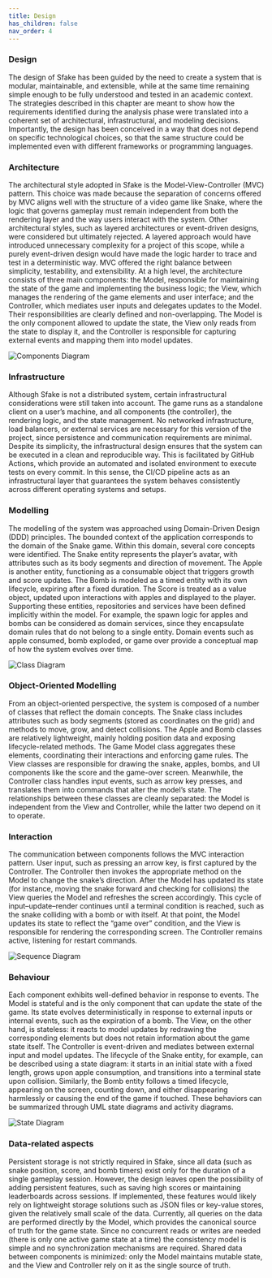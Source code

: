 ```yaml
---
title: Design
has_children: false
nav_order: 4
---
```

### Design

The design of Sfake has been guided by the need to create a system that is modular, maintainable, and extensible, while at the same time remaining simple enough to be fully understood and tested in an academic context. The strategies described in this chapter are meant to show how the requirements identified during the analysis phase were translated into a coherent set of architectural, infrastructural, and modeling decisions. Importantly, the design has been conceived in a way that does not depend on specific technological choices, so that the same structure could be implemented even with different frameworks or programming languages.

### Architecture

The architectural style adopted in Sfake is the Model-View-Controller (MVC) pattern. This choice was made because the separation of concerns offered by MVC aligns well with the structure of a video game like Snake, where the logic that governs gameplay must remain independent from both the rendering layer and the way users interact with the system. Other architectural styles, such as layered architectures or event-driven designs, were considered but ultimately rejected. A layered approach would have introduced unnecessary complexity for a project of this scope, while a purely event-driven design would have made the logic harder to trace and test in a deterministic way. MVC offered the right balance between simplicity, testability, and extensibility.
At a high level, the architecture consists of three main components: the Model, responsible for maintaining the state of the game and implementing the business logic; the View, which manages the rendering of the game elements and user interface; and the Controller, which mediates user inputs and delegates updates to the Model. Their responsibilities are clearly defined and non-overlapping. The Model is the only component allowed to update the state, the View only reads from the state to display it, and the Controller is responsible for capturing external events and mapping them into model updates.

![Components Diagram](../../pictures/components-diagram.png)

### Infrastructure

Although Sfake is not a distributed system, certain infrastructural considerations were still taken into account. The game runs as a standalone client on a user’s machine, and all components (the controller), the rendering logic, and the state management. No networked infrastructure, load balancers, or external services are necessary for this version of the project, since persistence and communication requirements are minimal.
Despite its simplicity, the infrastructural design ensures that the system can be executed in a clean and reproducible way. This is facilitated by GitHub Actions, which provide an automated and isolated environment to execute tests on every commit. In this sense, the CI/CD pipeline acts as an infrastructural layer that guarantees the system behaves consistently across different operating systems and setups.

### Modelling

The modelling of the system was approached using Domain-Driven Design (DDD) principles. The bounded context of the application corresponds to the domain of the Snake game. Within this domain, several core concepts were identified. The Snake entity represents the player’s avatar, with attributes such as its body segments and direction of movement. The Apple is another entity, functioning as a consumable object that triggers growth and score updates. The Bomb is modeled as a timed entity with its own lifecycle, expiring after a fixed duration. The Score is treated as a value object, updated upon interactions with apples and displayed to the player.
Supporting these entities, repositories and services have been defined implicitly within the model. For example, the spawn logic for apples and bombs can be considered as domain services, since they encapsulate domain rules that do not belong to a single entity. Domain events such as apple consumed, bomb exploded, or game over provide a conceptual map of how the system evolves over time.

![Class Diagram](../../pictures/class-diagram.png)

### Object-Oriented Modelling

From an object-oriented perspective, the system is composed of a number of classes that reflect the domain concepts. The Snake class includes attributes such as body segments (stored as coordinates on the grid) and methods to move, grow, and detect collisions. The Apple and Bomb classes are relatively lightweight, mainly holding position data and exposing lifecycle-related methods. The Game Model class aggregates these elements, coordinating their interactions and enforcing game rules.
The View classes are responsible for drawing the snake, apples, bombs, and UI components like the score and the game-over screen. Meanwhile, the Controller class handles input events, such as arrow key presses, and translates them into commands that alter the model’s state. The relationships between these classes are cleanly separated: the Model is independent from the View and Controller, while the latter two depend on it to operate.

### Interaction

The communication between components follows the MVC interaction pattern. User input, such as pressing an arrow key, is first captured by the Controller. The Controller then invokes the appropriate method on the Model to change the snake’s direction. After the Model has updated its state (for instance, moving the snake forward and checking for collisions) the View queries the Model and refreshes the screen accordingly.
This cycle of input–update–render continues until a terminal condition is reached, such as the snake colliding with a bomb or with itself. At that point, the Model updates its state to reflect the “game over” condition, and the View is responsible for rendering the corresponding screen. The Controller remains active, listening for restart commands.

![Sequence Diagram](../../pictures/sequence-diagram.png)

### Behaviour

Each component exhibits well-defined behavior in response to events. The Model is stateful and is the only component that can update the state of the game. Its state evolves deterministically in response to external inputs or internal events, such as the expiration of a bomb. The View, on the other hand, is stateless: it reacts to model updates by redrawing the corresponding elements but does not retain information about the game state itself. The Controller is event-driven and mediates between external input and model updates.
The lifecycle of the Snake entity, for example, can be described using a state diagram: it starts in an initial state with a fixed length, grows upon apple consumption, and transitions into a terminal state upon collision. Similarly, the Bomb entity follows a timed lifecycle, appearing on the screen, counting down, and either disappearing harmlessly or causing the end of the game if touched.
These behaviors can be summarized through UML state diagrams and activity diagrams.

![State Diagram](../../pictures/state-diagram.png)

### Data-related aspects

Persistent storage is not strictly required in Sfake, since all data (such as snake position, score, and bomb timers) exist only for the duration of a single gameplay session. However, the design leaves open the possibility of adding persistent features, such as saving high scores or maintaining leaderboards across sessions. If implemented, these features would likely rely on lightweight storage solutions such as JSON files or key-value stores, given the relatively small scale of the data.
Currently, all queries on the data are performed directly by the Model, which provides the canonical source of truth for the game state. Since no concurrent reads or writes are needed (there is only one active game state at a time) the consistency model is simple and no synchronization mechanisms are required. Shared data between components is minimized: only the Model maintains mutable state, and the View and Controller rely on it as the single source of truth.
